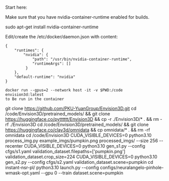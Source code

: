 Start here: 


Make sure that you have nvidia-container-runtime enabled for builds.   

sudo apt-get install nvidia-container-runtime   

Edit/create the /etc/docker/daemon.json with content:  

```
{
    "runtimes": {
        "nvidia": {
            "path": "/usr/bin/nvidia-container-runtime",
            "runtimeArgs": []
         } 
    },
    "default-runtime": "nvidia" 
}
```
```
docker run --gpus=2 --network host -it -v $PWD:/code  envision3d:latest 
to Be run in the container
```
git clone https://github.com/PKU-YuanGroup/Envision3D.git
cd /code/Envision3D/pretrained_models/ && git clone https://huggingface.co/pytttttt/Envision3D && cp -r ./Envision3D/* . && rm -rf ./Envision3D
cd /code/Envision3D/pretrained_models/ && git clone https://huggingface.co/clay3d/omnidata && cp omnidata/* . && rm -rf omnidata
cd /code/Envision3D 
CUDA_VISIBLE_DEVICES=0 python3.10 process_img.py example_imgs/pumpkin.png processed_imgs/ --size 256 --recenter
CUDA_VISIBLE_DEVICES=0 python3.10 gen_s1.py --config cfgs/s1.yaml  validation_dataset.filepaths=['pumpkin.png'] validation_dataset.crop_size=224
CUDA_VISIBLE_DEVICES=0 python3.10 gen_s2.py --config cfgs/s2.yaml  validation_dataset.scene=pumpkin
cd instant-nsr-pl/
python3.10 launch.py --config configs/neuralangelo-pinhole-wmask-opt.yaml --gpu 0 --train dataset.scene=pumpkin
```


